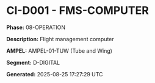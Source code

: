# CI-D001 - FMS-COMPUTER

**Phase:** 08-OPERATION

**Description:** Flight management computer

**AMPEL:** AMPEL-01-TUW (Tube and Wing)

**Segment:** D-DIGITAL

**Generated:** 2025-08-25 17:27:29 UTC
